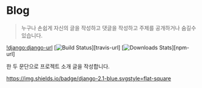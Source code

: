 # Blog

> 누구나 손쉽게 자신의 글을 작성하고 댓글을 작성하고 주제를 공개하거나 숨길수 있습니다.


[!django:][django-image][django-url]
[![Build Status][travis-image]][travis-url]
[![Downloads Stats][npm-downloads]][npm-url]

한 두 문단으로 프로젝트 소개 글을 작성합니다.


<!-- Markdown link & img dfn's -->
[django-image]: https://img.shields.io/badge/django-2.1-blue.svgstyle=flat-square
[django-url]: https://www.djangoproject.com/
[npm-downloads]: https://img.shields.io/npm/dm/datadog-metrics.svg?style=flat-square
[travis-image]: https://img.shields.io/travis/dbader/node-datadog-metrics/master.svg?style=flat-square
https://img.shields.io/badge/django-2.1-blue.svgstyle=flat-square

